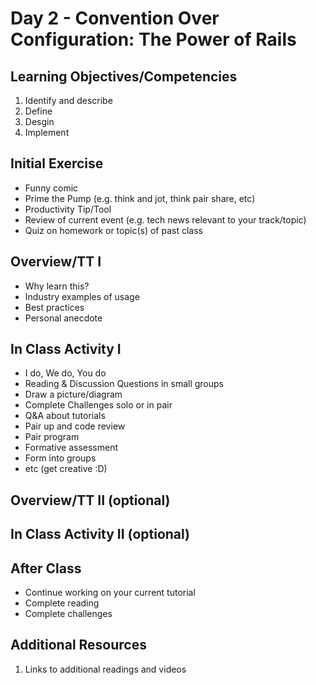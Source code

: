 # Day 2 - Convention Over Configuration: The Power of Rails

## Learning Objectives/Competencies

1. Identify and describe
1. Define
1. Desgin
1. Implement

## Initial Exercise

- Funny comic
- Prime the Pump (e.g. think and jot, think pair share, etc)
- Productivity Tip/Tool
- Review of current event (e.g. tech news relevant to your track/topic)
- Quiz on homework or topic(s) of past class

## Overview/TT I

- Why learn this?
- Industry examples of usage
- Best practices
- Personal anecdote

## In Class Activity I

- I do, We do, You do
- Reading & Discussion Questions in small groups
- Draw a picture/diagram
- Complete Challenges solo or in pair
- Q&A about tutorials
- Pair up and code review
- Pair program
- Formative assessment
- Form into groups
- etc (get creative :D)

## Overview/TT II (optional)

## In Class Activity II (optional)

## After Class

- Continue working on your current tutorial
- Complete reading
- Complete challenges

## Additional Resources

1. Links to additional readings and videos
